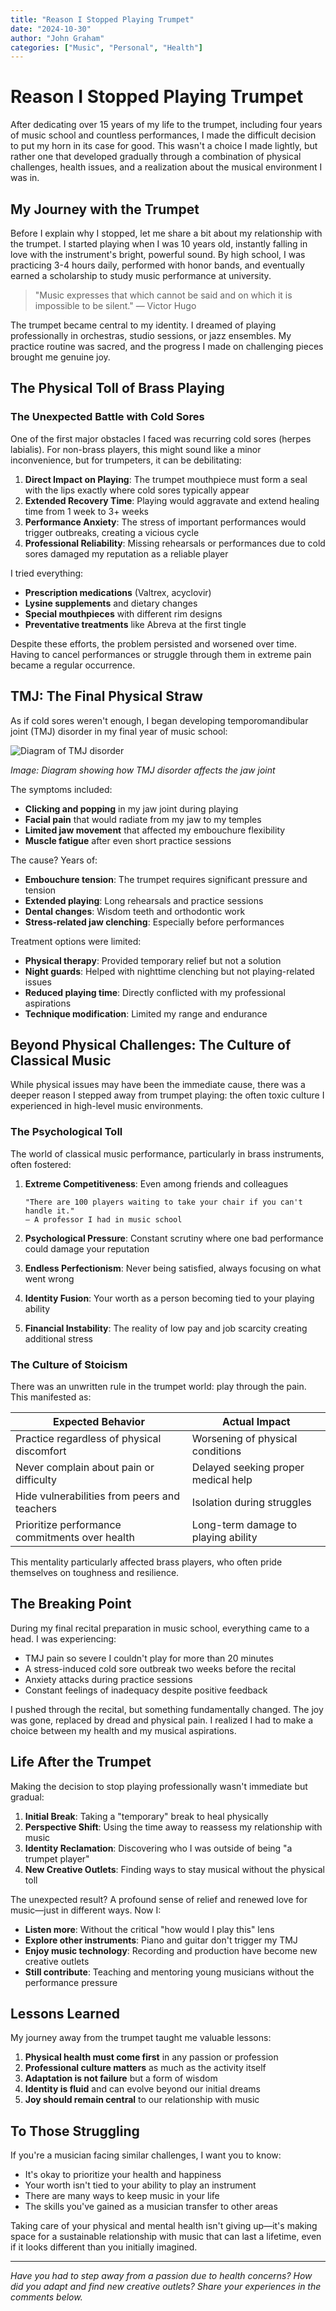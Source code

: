 ```yaml
---
title: "Reason I Stopped Playing Trumpet"
date: "2024-10-30"
author: "John Graham"
categories: ["Music", "Personal", "Health"]
---
```


# Reason I Stopped Playing Trumpet

After dedicating over 15 years of my life to the trumpet, including four years of music school and countless performances, I made the difficult decision to put my horn in its case for good. This wasn't a choice I made lightly, but rather one that developed gradually through a combination of physical challenges, health issues, and a realization about the musical environment I was in.

## My Journey with the Trumpet

Before I explain why I stopped, let me share a bit about my relationship with the trumpet. I started playing when I was 10 years old, instantly falling in love with the instrument's bright, powerful sound. By high school, I was practicing 3-4 hours daily, performed with honor bands, and eventually earned a scholarship to study music performance at university.

> "Music expresses that which cannot be said and on which it is impossible to be silent." — Victor Hugo

The trumpet became central to my identity. I dreamed of playing professionally in orchestras, studio sessions, or jazz ensembles. My practice routine was sacred, and the progress I made on challenging pieces brought me genuine joy.

## The Physical Toll of Brass Playing

### The Unexpected Battle with Cold Sores

One of the first major obstacles I faced was recurring cold sores (herpes labialis). For non-brass players, this might sound like a minor inconvenience, but for trumpeters, it can be debilitating:

1. **Direct Impact on Playing**: The trumpet mouthpiece must form a seal with the lips exactly where cold sores typically appear
2. **Extended Recovery Time**: Playing would aggravate and extend healing time from 1 week to 3+ weeks
3. **Performance Anxiety**: The stress of important performances would trigger outbreaks, creating a vicious cycle
4. **Professional Reliability**: Missing rehearsals or performances due to cold sores damaged my reputation as a reliable player

I tried everything:
- **Prescription medications** (Valtrex, acyclovir)
- **Lysine supplements** and dietary changes
- **Special mouthpieces** with different rim designs
- **Preventative treatments** like Abreva at the first tingle

Despite these efforts, the problem persisted and worsened over time. Having to cancel performances or struggle through them in extreme pain became a regular occurrence.

## TMJ: The Final Physical Straw

As if cold sores weren't enough, I began developing temporomandibular joint (TMJ) disorder in my final year of music school:

![Diagram of TMJ disorder](https://example.com/tmj-diagram.jpg)

*Image: Diagram showing how TMJ disorder affects the jaw joint*

The symptoms included:
- **Clicking and popping** in my jaw joint during playing
- **Facial pain** that would radiate from my jaw to my temples
- **Limited jaw movement** that affected my embouchure flexibility
- **Muscle fatigue** after even short practice sessions

The cause? Years of:
- **Embouchure tension**: The trumpet requires significant pressure and tension
- **Extended playing**: Long rehearsals and practice sessions
- **Dental changes**: Wisdom teeth and orthodontic work
- **Stress-related jaw clenching**: Especially before performances

Treatment options were limited:
- **Physical therapy**: Provided temporary relief but not a solution
- **Night guards**: Helped with nighttime clenching but not playing-related issues
- **Reduced playing time**: Directly conflicted with my professional aspirations
- **Technique modification**: Limited my range and endurance

## Beyond Physical Challenges: The Culture of Classical Music

While physical issues may have been the immediate cause, there was a deeper reason I stepped away from trumpet playing: the often toxic culture I experienced in high-level music environments.

### The Psychological Toll

The world of classical music performance, particularly in brass instruments, often fostered:

1. **Extreme Competitiveness**: Even among friends and colleagues
   ```
   "There are 100 players waiting to take your chair if you can't handle it."
   — A professor I had in music school
   ```

2. **Psychological Pressure**: Constant scrutiny where one bad performance could damage your reputation

3. **Endless Perfectionism**: Never being satisfied, always focusing on what went wrong

4. **Identity Fusion**: Your worth as a person becoming tied to your playing ability

5. **Financial Instability**: The reality of low pay and job scarcity creating additional stress

### The Culture of Stoicism

There was an unwritten rule in the trumpet world: play through the pain. This manifested as:

| Expected Behavior | Actual Impact |
|-------------------|---------------|
| Practice regardless of physical discomfort | Worsening of physical conditions |
| Never complain about pain or difficulty | Delayed seeking proper medical help |
| Hide vulnerabilities from peers and teachers | Isolation during struggles |
| Prioritize performance commitments over health | Long-term damage to playing ability |

This mentality particularly affected brass players, who often pride themselves on toughness and resilience.

## The Breaking Point

During my final recital preparation in music school, everything came to a head. I was experiencing:

- TMJ pain so severe I couldn't play for more than 20 minutes
- A stress-induced cold sore outbreak two weeks before the recital
- Anxiety attacks during practice sessions
- Constant feelings of inadequacy despite positive feedback

I pushed through the recital, but something fundamentally changed. The joy was gone, replaced by dread and physical pain. I realized I had to make a choice between my health and my musical aspirations.

## Life After the Trumpet

Making the decision to stop playing professionally wasn't immediate but gradual:

1. **Initial Break**: Taking a "temporary" break to heal physically
2. **Perspective Shift**: Using the time away to reassess my relationship with music
3. **Identity Reclamation**: Discovering who I was outside of being "a trumpet player"
4. **New Creative Outlets**: Finding ways to stay musical without the physical toll

The unexpected result? A profound sense of relief and renewed love for music—just in different ways. Now I:

- **Listen more**: Without the critical "how would I play this" lens
- **Explore other instruments**: Piano and guitar don't trigger my TMJ
- **Enjoy music technology**: Recording and production have become new creative outlets
- **Still contribute**: Teaching and mentoring young musicians without the performance pressure

## Lessons Learned

My journey away from the trumpet taught me valuable lessons:

1. **Physical health must come first** in any passion or profession
2. **Professional culture matters** as much as the activity itself
3. **Adaptation is not failure** but a form of wisdom
4. **Identity is fluid** and can evolve beyond our initial dreams
5. **Joy should remain central** to our relationship with music

## To Those Struggling

If you're a musician facing similar challenges, I want you to know:

- It's okay to prioritize your health and happiness
- Your worth isn't tied to your ability to play an instrument
- There are many ways to keep music in your life
- The skills you've gained as a musician transfer to other areas

Taking care of your physical and mental health isn't giving up—it's making space for a sustainable relationship with music that can last a lifetime, even if it looks different than you initially imagined.

---

*Have you had to step away from a passion due to health concerns? How did you adapt and find new creative outlets? Share your experiences in the comments below.*